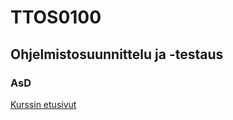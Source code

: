 # TTOS0100
## Ohjelmistosuunnittelu ja -testaus
### AsD ###
[Kurssin etusivut](https://github.com/JAMK-IT/TTOS0100-Ohjelmistosuunnittelu-ja-testaus/wiki)


